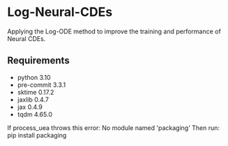 # Log-Neural-CDEs
Applying the Log-ODE method to improve the training and performance of Neural CDEs.

## Requirements

- python 3.10
- pre-commit 3.3.1
- sktime 0.17.2
- jaxlib 0.4.7
- jax 0.4.9
- tqdm 4.65.0

If process_uea throws this error: No module named 'packaging'
Then run: pip install packaging